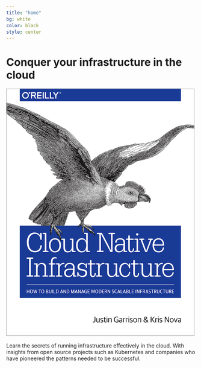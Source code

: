 ```yaml
---
title: "home"
bg: white
color: black
style: center
---
```


# Conquer your infrastructure in the cloud

![Cloud Native Infrastructure](/img/cnibook_cover_small.png)

Learn the secrets of running infrastructure effectively in the cloud. With insights from open source projects such as Kubernetes and companies who have pioneered the patterns needed to be successful.

